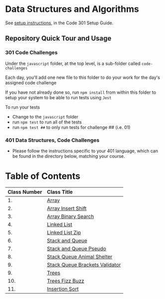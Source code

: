 # Data Structures and Algorithms

See [setup instructions](https://codefellows.github.io/setup-guide/code-301/3-code-challenges), in the Code 301 Setup Guide.

## Repository Quick Tour and Usage

### 301 Code Challenges

Under the `javascript` folder, at the top level, is a sub-folder called `code-challenges`

Each day, you'll add one new file to this folder to do your work for the day's assigned code challenge

If you have not already done so, run `npm install` from within this folder to setup your system to be able to run tests using `Jest`

To run your tests

* Change to the `javascript` folder
* run `npm test` to run all of the tests
* run `npm test ##` to only run tests for challenge ## (i.e. 01)

### 401 Data Structures, Code Challenges

* Please follow the instructions specific to your 401 language, which can be found in the directory below, matching your course.
# Table of Contents

| Class Number       | Class Title     |
| :----------------  | :---------------- |
| 1.  | [Array](python/linked_list/README.md)  |
| 2.  | [Array Insert Shift](python/array_insert_shift/README.md)  |
| 3.  | [Array Binary Search](python/array_binary_search/README.md)  |
| 4.  | [Linked List](python/linked_list/README.md)  |
| 5.  | [Linked List Zip](python/linked_list_zip/README.md)  |
| 6.  | [Stack and Queue](python/stack_and_queue/README.md)  |
| 7.  | [Stack and Queue Pseudo](python/stack_queue_pseudo/README.md)  |
| 8.  | [Stack Queue Animal Shelter](python/stack_queue_animal_shelter/README.md)  |
| 9.  | [Stack Queue Brackets Validator](python/stack_queue_brackets/README.md)  |
| 9.  | [Trees](python/trees/README.md)  |
| 10. | [Trees Fizz Buzz](python/tree_fizz_buzz/README.md)  |
| 11. | [Insertion Sort](python/insertion_sort/BLOG.md)  |
